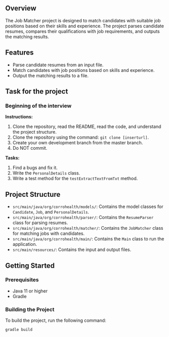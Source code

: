 ## Overview

The Job Matcher project is designed to match candidates with suitable job positions based on their skills and experience. The project parses candidate resumes, compares their qualifications with job requirements, and outputs the matching results.

## Features

- Parse candidate resumes from an input file.
- Match candidates with job positions based on skills and experience.
- Output the matching results to a file.

## Task for the project

### Beginning of the interview

**Instructions:**
1. Clone the repository, read the README, read the code, and understand the project structure.
2. Clone the repository using the command: `git clone [inserturl]`.
3. Create your own development branch from the master branch.
4. Do NOT commit.

**Tasks:**
1. Find a bugs and fix it.
2. Write the `PersonalDetails` class.
3. Write a test method for the `testExtractTextFromTxt` method.

## Project Structure

- `src/main/java/org/corrohealth/models/`: Contains the model classes for `Candidate`, `Job`, and `PersonalDetails`.
- `src/main/java/org/corrohealth/parser/`: Contains the `ResumeParser` class for parsing resumes.
- `src/main/java/org/corrohealth/matcher/`: Contains the `JobMatcher` class for matching jobs with candidates.
- `src/main/java/org/corrohealth/main/`: Contains the `Main` class to run the application.
- `src/main/resources/`: Contains the input and output files.

## Getting Started

### Prerequisites

- Java 11 or higher
- Gradle

### Building the Project

To build the project, run the following command:

```sh
gradle build
```